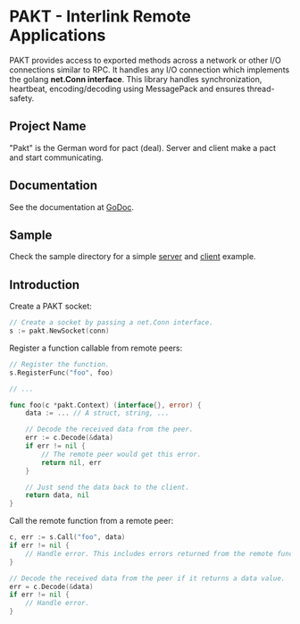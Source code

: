 # PAKT - Interlink Remote Applications

PAKT provides access to exported methods across a network or other I/O connections similar to RPC.
It handles any I/O connection which implements the golang **net.Conn interface**.
This library handles synchronization, heartbeat, encoding/decoding using MessagePack and ensures thread-safety.

## Project Name

"Pakt" is the German word for pact (deal). Server and client make a pact and start communicating.

## Documentation

See the documentation at [GoDoc](https://godoc.org/github.com/desertbit/pakt).

## Sample

Check the sample directory for a simple [server](sample/server) and [client](sample/client) example.

## Introduction

Create a PAKT socket:
```go
// Create a socket by passing a net.Conn interface.
s := pakt.NewSocket(conn)
```

Register a function callable from remote peers:
```go
// Register the function.
s.RegisterFunc("foo", foo)

// ...

func foo(c *pakt.Context) (interface{}, error) {
    data := ... // A struct, string, ...

	// Decode the received data from the peer.
	err := c.Decode(&data)
	if err != nil {
		// The remote peer would get this error.
		return nil, err
	}

	// Just send the data back to the client.
	return data, nil
}
```

Call the remote function from a remote peer:
```go
c, err := s.Call("foo", data)
if err != nil {
    // Handle error. This includes errors returned from the remote function.
}

// Decode the received data from the peer if it returns a data value.
err = c.Decode(&data)
if err != nil {
    // Handle error.
}
```
